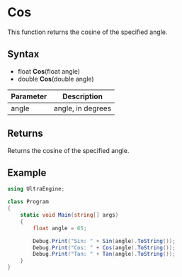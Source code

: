 # Cos

This function returns the cosine of the specified angle.

## Syntax

- float **Cos**(float angle)
- double **Cos**(double angle)

| Parameter | Description |
| --- | --- |
| angle | angle, in degrees |

## Returns

Returns the cosine of the specified angle.

## Example

```csharp
using UltraEngine;

class Program
{
    static void Main(string[] args)
    {
        float angle = 65;

        Debug.Print("Sin: " + Sin(angle).ToString());
        Debug.Print("Cos: " + Cos(angle).ToString());
        Debug.Print("Tan: " + Tan(angle).ToString());
    }
}
```